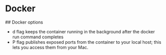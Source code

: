 # Docker

## Docker options

- d flag keeps the container running in the background after the docker run command completes 
- P flag publishes exposed ports from the container to your local host; this lets you access them from your Mac.


